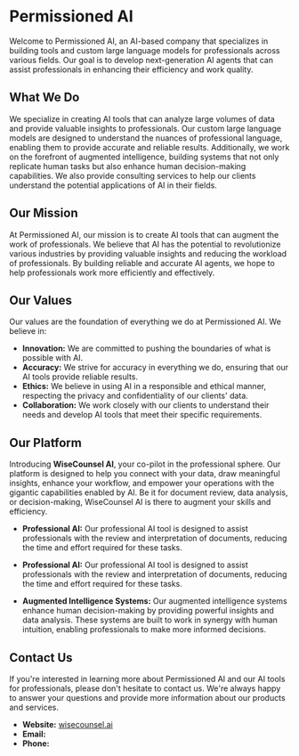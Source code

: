 # Permissioned AI

Welcome to Permissioned AI, an AI-based company that specializes in building tools and custom large language models for professionals across various fields. Our goal is to develop next-generation AI agents that can assist professionals in enhancing their efficiency and work quality.

## What We Do

We specialize in creating AI tools that can analyze large volumes of data and provide valuable insights to professionals. Our custom large language models are designed to understand the nuances of professional language, enabling them to provide accurate and reliable results. Additionally, we work on the forefront of augmented intelligence, building systems that not only replicate human tasks but also enhance human decision-making capabilities. We also provide consulting services to help our clients understand the potential applications of AI in their fields.

## Our Mission

At Permissioned AI, our mission is to create AI tools that can augment the work of professionals. We believe that AI has the potential to revolutionize various industries by providing valuable insights and reducing the workload of professionals. By building reliable and accurate AI agents, we hope to help professionals work more efficiently and effectively.

## Our Values

Our values are the foundation of everything we do at Permissioned AI. We believe in:

- **Innovation:** We are committed to pushing the boundaries of what is possible with AI.
- **Accuracy:** We strive for accuracy in everything we do, ensuring that our AI tools provide reliable results.
- **Ethics:** We believe in using AI in a responsible and ethical manner, respecting the privacy and confidentiality of our clients' data.
- **Collaboration:** We work closely with our clients to understand their needs and develop AI tools that meet their specific requirements.

## Our Platform

Introducing **WiseCounsel AI**, your co-pilot in the professional sphere. Our platform is designed to help you connect with your data, draw meaningful insights, enhance your workflow, and empower your operations with the gigantic capabilities enabled by AI. Be it for document review, data analysis, or decision-making, WiseCounsel AI is there to augment your skills and efficiency.

- **Professional AI:** Our professional AI tool is designed to assist professionals with the review and interpretation of documents, reducing the time and effort required for these tasks.

- **Professional AI:** Our professional AI tool is designed to assist professionals with the review and interpretation of documents, reducing the time and effort required for these tasks.

- **Augmented Intelligence Systems:** Our augmented intelligence systems enhance human decision-making by providing powerful insights and data analysis. These systems are built to work in synergy with human intuition, enabling professionals to make more informed decisions.

## Contact Us

If you're interested in learning more about Permissioned AI and our AI tools for professionals, please don't hesitate to contact us. We're always happy to answer your questions and provide more information about our products and services.

- **Website:** [wisecounsel.ai](http://wisecounsel.ai)
- **Email:** 
- **Phone:**
